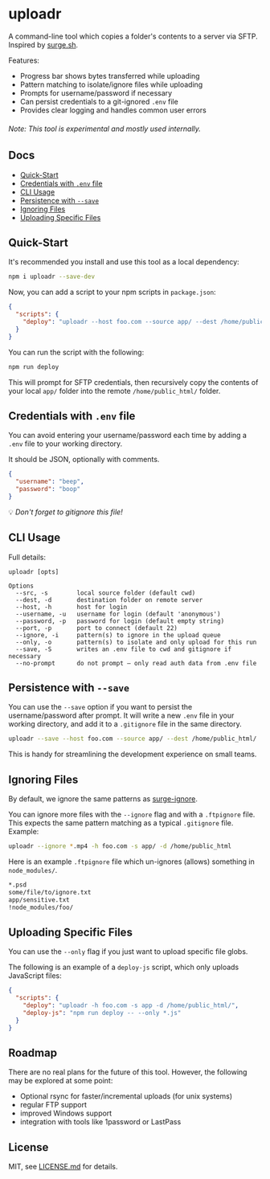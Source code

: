 # uploadr

A command-line tool which copies a folder's contents to a server via SFTP. Inspired by [surge.sh](https://surge.sh/).

Features:

- Progress bar shows bytes transferred while uploading 
- Pattern matching to isolate/ignore files while uploading
- Prompts for username/password if necessary
- Can persist credentials to a git-ignored `.env` file
- Provides clear logging and handles common user errors

###### *Note: This tool is experimental and mostly used internally.*

## Docs

- [Quick-Start](#quick-start)
- [Credentials with `.env` file](#credentials-with-env-file)
- [CLI Usage](#cli-usage)
- [Persistence with `--save`](#persistence-with---save)
- [Ignoring Files](#ignoring-files)
- [Uploading Specific Files](#uploading-specific-files)

## Quick-Start

It's recommended you install and use this tool as a local dependency:

```sh
npm i uploadr --save-dev
```

Now, you can add a script to your npm scripts in `package.json`:

```json
{
  "scripts": {
    "deploy": "uploadr --host foo.com --source app/ --dest /home/public_html/"
  }
}
```

You can run the script with the following:

```sh
npm run deploy
```

This will prompt for SFTP credentials, then recursively copy the contents of your local `app/` folder into the remote `/home/public_html/` folder.

## Credentials with `.env` file

You can avoid entering your username/password each time by adding a `.env` file to your working directory.

It should be JSON, optionally with comments.

```json
{
  "username": "beep",
  "password": "boop"
}
```

:bulb: *Don't forget to gitignore this file!*

## CLI Usage

Full details:

```
uploadr [opts]

Options
  --src, -s        local source folder (default cwd)
  --dest, -d       destination folder on remote server
  --host, -h       host for login
  --username, -u   username for login (default 'anonymous')
  --password, -p   password for login (default empty string)
  --port, -p       port to connect (default 22)
  --ignore, -i     pattern(s) to ignore in the upload queue
  --only, -o       pattern(s) to isolate and only upload for this run
  --save, -S       writes an .env file to cwd and gitignore if necessary
  --no-prompt      do not prompt – only read auth data from .env file
```

## Persistence with `--save`

You can use the `--save` option if you want to persist the username/password after prompt. It will write a new `.env` file in your working directory, and add it to a `.gitignore` file in the same directory.

```sh
uploadr --save --host foo.com --source app/ --dest /home/public_html/
```

This is handy for streamlining the development experience on small teams.

## Ignoring Files

By default, we ignore the same patterns as [surge-ignore](https://www.npmjs.com/package/surge-ignore).

You can ignore more files with the `--ignore` flag and with a `.ftpignore` file. This expects the same pattern matching as a typical `.gitignore` file. Example:

```sh
uploadr --ignore *.mp4 -h foo.com -s app/ -d /home/public_html
```

Here is an example `.ftpignore` file which un-ignores (allows) something in `node_modules/`.

```txt
*.psd
some/file/to/ignore.txt
app/sensitive.txt
!node_modules/foo/
```

## Uploading Specific Files

You can use the `--only` flag if you just want to upload specific file globs.

The following is an example of a `deploy-js` script, which only uploads JavaScript files:

```json
{
  "scripts": {
    "deploy": "uploadr -h foo.com -s app -d /home/public_html/",
    "deploy-js": "npm run deploy -- --only *.js"
  }
}
```

## Roadmap

There are no real plans for the future of this tool. However, the following may be explored at some point:

- Optional rsync for faster/incremental uploads (for unix systems)
- regular FTP support
- improved Windows support
- integration with tools like 1password or LastPass

## License

MIT, see [LICENSE.md](http://github.com/Jam3/uploadr/blob/master/LICENSE.md) for details.
